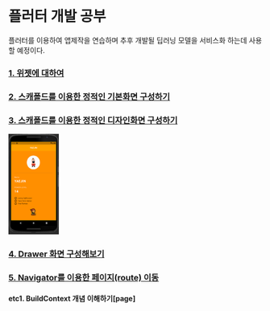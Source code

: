 # 플러터 개발 공부
플러터를 이용하여 앱제작을 연습하며 추후 개발될 딥러닝 모델을 서비스화 하는데 사용할 예정이다.

### [1. 위젯에 대하여][widget]

### [2. 스캐폴드를 이용한 정적인 기본화면 구성하기][page2]

### [3. 스캐폴드를 이용한 정적인 디자인화면 구성하기][page3]
<img src="https://github.com/kyugorithm/flutterPractice/blob/main/Basic%20App%20Screen%20Using%20Scapold%20Composed%20of%20Various%20Designs.png" width="100" height="200">

### [4. Drawer 화면 구성해보기][page4]

### [5. Navigator를 이용한 페이지(route) 이동][page4]

#### etc1. BuildContext 개념 이해하기[page]


[widget]:<https://github.com/kyugorithm/flutterPractice/blob/main/WhatIsWidget.md>
[page2]:<https://github.com/kyugorithm/flutterPractice/blob/main/practice1_adder.dart>
[page3]:<https://github.com/kyugorithm/flutterPractice/blob/main/practice2_characterPage.dart>
[page4]:<https://github.com/kyugorithm/flutterPractice/blob/main/practice3_drawer.dart>
[그림1]:<https://github.com/kyugorithm/flutterPractice/blob/main/Basic%20App%20Screen%20Using%20Scapold%20Composed%20of%20Various%20Designs.png>

